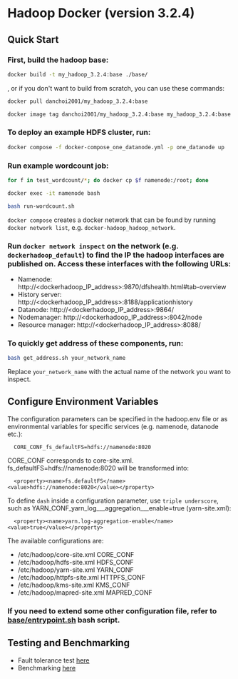 # Hadoop Docker (version 3.2.4)

## Quick Start
### First, build the hadoop base:
```bash
docker build -t my_hadoop_3.2.4:base ./base/
```

, or if you don't want to build from scratch, you can use these commands:
```bash
docker pull danchoi2001/my_hadoop_3.2.4:base
```
```bash
docker image tag danchoi2001/my_hadoop_3.2.4:base my_hadoop_3.2.4:base 
```

### To deploy an example HDFS cluster, run:
```bash
docker compose -f docker-compose_one_datanode.yml -p one_datanode up
```

### Run example wordcount job:
```bash
for f in test_wordcount/*; do docker cp $f namenode:/root; done
```

```bash
docker exec -it namenode bash
```

```bash
bash run-wordcount.sh
```

`docker compose` creates a docker network that can be found by running `docker network list`, e.g. `docker-hadoop_hadoop_network`.

### Run `docker network inspect` on the network (e.g. `dockerhadoop_default`) to find the IP the hadoop interfaces are published on. Access these interfaces with the following URLs:

* Namenode: http://<dockerhadoop_IP_address>:9870/dfshealth.html#tab-overview
* History server: http://<dockerhadoop_IP_address>:8188/applicationhistory
* Datanode: http://<dockerhadoop_IP_address>:9864/
* Nodemanager: http://<dockerhadoop_IP_address>:8042/node
* Resource manager: http://<dockerhadoop_IP_address>:8088/

### To quickly get address of these components, run:
```bash
bash get_address.sh your_network_name
```
Replace `your_network_name` with the actual name of the network you want to inspect.
## Configure Environment Variables

The configuration parameters can be specified in the hadoop.env file or as environmental variables for specific services (e.g. namenode, datanode etc.):
```
  CORE_CONF_fs_defaultFS=hdfs://namenode:8020
```

CORE_CONF corresponds to core-site.xml. fs_defaultFS=hdfs://namenode:8020 will be transformed into:
```
  <property><name>fs.defaultFS</name><value>hdfs://namenode:8020</value></property>
```
To define `dash` inside a configuration parameter, use `triple underscore`, such as YARN_CONF_yarn_log___aggregation___enable=true (yarn-site.xml):
```
  <property><name>yarn.log-aggregation-enable</name><value>true</value></property>
```

The available configurations are:
* /etc/hadoop/core-site.xml CORE_CONF
* /etc/hadoop/hdfs-site.xml HDFS_CONF
* /etc/hadoop/yarn-site.xml YARN_CONF
* /etc/hadoop/httpfs-site.xml HTTPFS_CONF
* /etc/hadoop/kms-site.xml KMS_CONF
* /etc/hadoop/mapred-site.xml  MAPRED_CONF

### If you need to extend some other configuration file, refer to [base/entrypoint.sh](base/entrypoint.sh) bash script.

## Testing and Benchmarking
- Fault tolerance test [here](https://nathan-torento.medium.com/distributed-systems-fault-tolerance-tutorial-78b825f8cada)
- Benchmarking [here](https://hadoop.apache.org/docs/stable/hadoop-project-dist/hadoop-common/Benchmarking.html)
